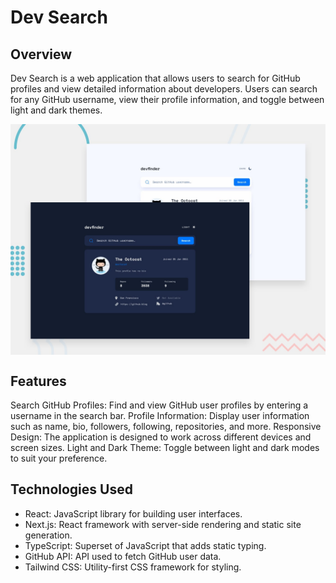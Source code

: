 # Dev Search
## Overview
Dev Search is a web application that allows users to search for GitHub profiles and view detailed information about developers. Users can search for any GitHub username, view their profile information, and toggle between light and dark themes.

 <img align="center" src="public/assets/preview.jpg">

## Features
Search GitHub Profiles: Find and view GitHub user profiles by entering a username in the search bar.
Profile Information: Display user information such as name, bio, followers, following, repositories, and more.
Responsive Design: The application is designed to work across different devices and screen sizes.
Light and Dark Theme: Toggle between light and dark modes to suit your preference.

## Technologies Used
- React: JavaScript library for building user interfaces.
- Next.js: React framework with server-side rendering and static site generation.
- TypeScript: Superset of JavaScript that adds static typing.
- GitHub API: API used to fetch GitHub user data.
- Tailwind CSS: Utility-first CSS framework for styling.